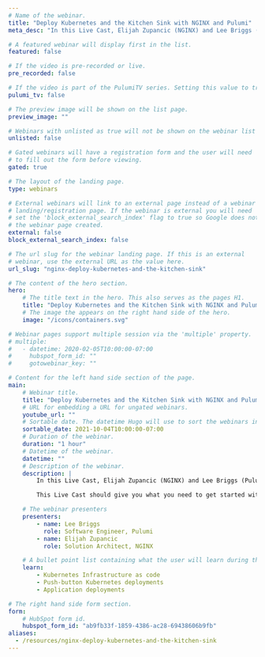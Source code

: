 ```yaml
---
# Name of the webinar.
title: "Deploy Kubernetes and the Kitchen Sink with NGINX and Pulumi"
meta_desc: "In this Live Cast, Elijah Zupancic (NGINX) and Lee Briggs (Pulumi) will introduce a push-button Kubernetes deployment on AWS EKS using Pulumi."

# A featured webinar will display first in the list.
featured: false

# If the video is pre-recorded or live.
pre_recorded: false

# If the video is part of the PulumiTV series. Setting this value to true will list the video in the "PulumiTV" section.
pulumi_tv: false

# The preview image will be shown on the list page.
preview_image: ""

# Webinars with unlisted as true will not be shown on the webinar list
unlisted: false

# Gated webinars will have a registration form and the user will need
# to fill out the form before viewing.
gated: true

# The layout of the landing page.
type: webinars

# External webinars will link to an external page instead of a webinar
# landing/registration page. If the webinar is external you will need
# set the 'block_external_search_index' flag to true so Google does not index
# the webinar page created.
external: false
block_external_search_index: false

# The url slug for the webinar landing page. If this is an external
# webinar, use the external URL as the value here.
url_slug: "nginx-deploy-kubernetes-and-the-kitchen-sink"

# The content of the hero section.
hero:
    # The title text in the hero. This also serves as the pages H1.
    title: "Deploy Kubernetes and the Kitchen Sink with NGINX and Pulumi"
    # The image the appears on the right hand side of the hero.
    image: "/icons/containers.svg"

# Webinar pages support multiple session via the 'multiple' property.
# multiple:
#   - datetime: 2020-02-05T10:00:00-07:00
#     hubspot_form_id: ""
#     gotowebinar_key: ""

# Content for the left hand side section of the page.
main:
    # Webinar title.
    title: "Deploy Kubernetes and the Kitchen Sink with NGINX and Pulumi"
    # URL for embedding a URL for ungated webinars.
    youtube_url: ""
    # Sortable date. The datetime Hugo will use to sort the webinars in date order.
    sortable_date: 2021-10-04T10:00:00-07:00
    # Duration of the webinar.
    duration: "1 hour"
    # Datetime of the webinar.
    datetime: ""
    # Description of the webinar.
    description: |
        In this Live Cast, Elijah Zupancic (NGINX) and Lee Briggs (Pulumi) will introduce a push-button Kubernetes deployment on AWS EKS using Pulumi for infrastructure definition. We will delve into some advanced topics such as chaining multiple Pulumi projects together, creating Kubernetes infrastructure as code, building / deploying NGINX Kubernetes Ingress Controller, and application deployments. All topics covered will have corresponding open-source examples that can be borrowed from freely.

        This Live Cast should give you what you need to get started with a production ready Kubernetes cluster with NGINX and Pulumi.

    # The webinar presenters
    presenters:
        - name: Lee Briggs
          role: Software Engineer, Pulumi
        - name: Elijah Zupancic
          role: Solution Architect, NGINX

    # A bullet point list containing what the user will learn during the webinar.
    learn:
        - Kubernetes Infrastructure as code
        - Push-button Kubernetes deployments
        - Application deployments

# The right hand side form section.
form:
    # HubSpot form id.
    hubspot_form_id: "ab9fb33f-1859-4386-ac28-69438606b9fb"
aliases:
  - /resources/nginx-deploy-kubernetes-and-the-kitchen-sink
---
```


